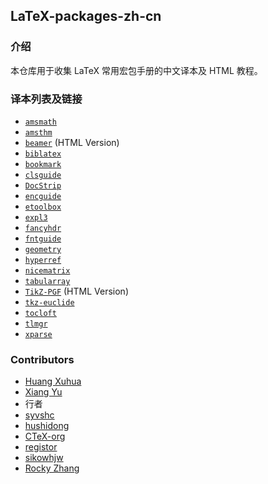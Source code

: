 ## LaTeX-packages-zh-cn

### 介绍

本仓库用于收集 LaTeX 常用宏包手册的中文译本及 HTML 教程。

### 译本列表及链接

+ [`amsmath`](https://github.com/yuxtech/translation-of-amsmath-package)
+ [`amsthm`](https://github.com/sikouhjw/amsthm-zh)
+ [`beamer`](https://www.beamer.plus) (HTML Version)
+ [`biblatex`](https://github.com/hushidong/biblatex-zh-cn)
+ [`bookmark`](https://www.latexstudio.net/index/details/index/mid/2912.html)
+ [`clsguide`](https://github.com/CTeX-org/ctex-doc/tree/master/clsguide-zh-cn)
+ [`DocStrip`](https://github.com/rockyzhz/latexdoc-chinese-translation/tree/main/docstrip-zh-cn)
+ [`encguide`](https://www.latexstudio.net/index/details/index/mid/2911.html)
+ [`etoolbox`](https://github.com/rockyzhz/latexdoc-chinese-translation/tree/main/etoolbox-zh-cn)
+ [`expl3`](https://www.latexstudio.net/index/details/index/mid/2988.html)
+ [`fancyhdr`](https://www.latexstudio.net/index/details/index/mid/3086.html)
+ [`fntguide`](https://www.latexstudio.net/index/details/index/mid/2926.html)
+ [`geometry`](https://www.latexstudio.net/index/details/index/mid/3118.html)
+ [`hyperref`](https://www.latexstudio.net/index/details/index/mid/3423.html)
+ [`nicematrix`](https://gitee.com/zhangsming818/nicematrixmanualzh/)
+ [`tabularray`](https://www.latexstudio.net/index/details/index/mid/1776.html)
+ [`TikZ-PGF`](https://tikz.dev) (HTML Version)
+ [`tkz-euclide`](https://github.com/registor/tkz-euclide-doc-zh-cn)
+ [`tocloft`](https://www.latexstudio.net/index/details/index/mid/1547.html)
+ [`tlmgr`](https://github.com/syvshc/tlmgr-intro-zh-cn)
+ [`xparse`](https://github.com/rockyzhz/latexdoc-chinese-translation/tree/main/xparse-zh-cn)

### Contributors

+ [Huang Xuhua](https://www.latexstudio.net/index/lists/barsearch/author/23813.html)
+ [Xiang Yu](https://github.com/yuxtech)
+ 行者
+ [syvshc](https://github.com/syvshc)
+ [hushidong](https://github.com/hushidong)
+ [CTeX-org](https://github.com/CTeX-org)
+ [registor](https://github.com/registor)
+ [sikowhjw](https://github.com/sikouhjw)
+ [Rocky Zhang](https://github.com/rockyzhz)
